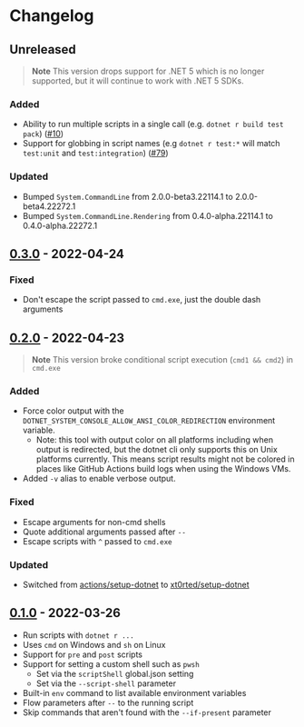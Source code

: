 # Changelog

## Unreleased

> **Note**
> This version drops support for .NET 5 which is no longer supported, but it will continue to work with .NET 5 SDKs.

### Added

- Ability to run multiple scripts in a single call (e.g. `dotnet r build test pack`) ([#10][])
- Support for globbing in script names (e.g `dotnet r test:*` will match `test:unit` and `test:integration`) ([#79][])

### Updated

- Bumped `System.CommandLine` from 2.0.0-beta3.22114.1 to 2.0.0-beta4.22272.1
- Bumped `System.CommandLine.Rendering` from 0.4.0-alpha.22114.1 to 0.4.0-alpha.22272.1

## [0.3.0](https://github.com/xt0rted/dotnet-run-script/compare/v0.2.0...v0.3.0) - 2022-04-24

### Fixed

- Don't escape the script passed to `cmd.exe`, just the double dash arguments

## [0.2.0](https://github.com/xt0rted/dotnet-run-script/compare/v0.1.0...v0.2.0) - 2022-04-23

> **Note**
> This version broke conditional script execution (`cmd1 && cmd2`) in `cmd.exe`

### Added

- Force color output with the `DOTNET_SYSTEM_CONSOLE_ALLOW_ANSI_COLOR_REDIRECTION` environment variable.
  - Note: this tool with output color on all platforms including when output is redirected, but the dotnet cli only supports this on Unix platforms currently. This means script results might not be colored in places like GitHub Actions build logs when using the Windows VMs.
- Added `-v` alias to enable verbose output.

### Fixed

- Escape arguments for non-cmd shells
- Quote additional arguments passed after `--`
- Escape scripts with `^` passed to `cmd.exe`

### Updated

- Switched from [actions/setup-dotnet](https://github.com/actions/setup-dotnet) to [xt0rted/setup-dotnet](https://github.com/xt0rted/setup-dotnet)

## [0.1.0](https://github.com/xt0rted/dotnet-run-script/releases/tag/v0.1.0) - 2022-03-26

- Run scripts with `dotnet r ...`
- Uses `cmd` on Windows and `sh` on Linux
- Support for `pre` and `post` scripts
- Support for setting a custom shell such as `pwsh`
  - Set via the `scriptShell` global.json setting
  - Set via the `--script-shell` parameter
- Built-in `env` command to list available environment variables
- Flow parameters after `--` to the running script
- Skip commands that aren't found with the `--if-present` parameter

[#10]: https://github.com/xt0rted/dotnet-run-script/pull/10
[#79]: https://github.com/xt0rted/dotnet-run-script/pull/79
